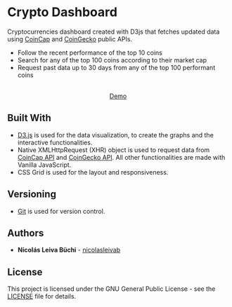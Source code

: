 # Crypto Dashboard

Cryptocurrencies dashboard created with D3js that fetches updated data using [CoinCap](https://docs.coincap.io/?version=latest) and [CoinGecko](https://www.coingecko.com/api/documentations/v3) public APIs.
* Follow the recent performance of the top 10 coins 
* Search for any of the top 100 coins according to their market cap
* Request past data up to 30 days from any of the top 100 performant coins
<br /><br />
<p align="center"><a href="https://d3js-crypto-dashboard.netlify.com">Demo</a></p>

## Built With

* [D3.js](https://d3js.org) is used for the data visualization, to create the graphs and the interactive functionalities.
* Native XMLHttpRequest (XHR) object is used to request data from [CoinCap API](https://docs.coincap.io/?version=latest) and [CoinGecko API](https://docs.coincap.io/?version=latest). All other functionalities are made with Vanilla JavaScript.
* CSS Grid is used for the layout and responsiveness.

## Versioning

* [Git](https://git-scm.com) is used for version control.

## Authors

* **Nicolás Leiva Büchi** - [nicolasleivab](https://github.com/nicolasleivab)

## License

This project is licensed under the GNU General Public License - see the [LICENSE](LICENSE) file for details.

